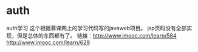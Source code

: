 # auth
auth学习
这个根据慕课网上的学习代码写的javaweb项目。
jsp页码没有全部实现，但是总体的东西都有了。
链接：http://www.imooc.com/learn/584
	  http://www.imooc.com/learn/629

